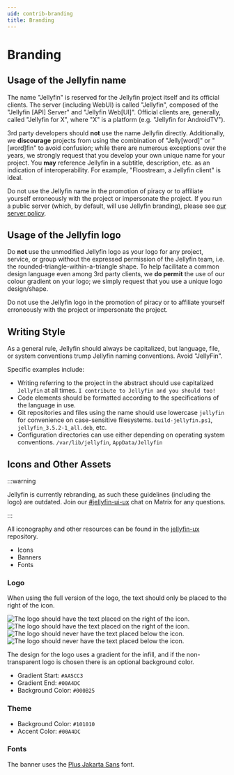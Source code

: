 ```yaml
---
uid: contrib-branding
title: Branding
---
```


# Branding

## Usage of the Jellyfin name

The name "Jellyfin" is reserved for the Jellyfin project itself and its official clients. The server (including WebUI) is called "Jellyfin", composed of the "Jellyfin [API] Server" and "Jellyfin Web[UI]". Official clients are, generally, called "Jellyfin for X", where "X" is a platform (e.g. "Jellyfin for AndroidTV").

3rd party developers should **not** use the name Jellyfin directly. Additionally, we **discourage** projects from using the combination of "Jelly[word]" or "[word]fin" to avoid confusion; while there are numerous exceptions over the years, we strongly request that you develop your own unique name for your project. You **may** reference Jellyfin in a subtitle, description, etc. as an indication of interoperability. For example, "Floostream, a Jellyfin client" is ideal.

Do not use the Jellyfin name in the promotion of piracy or to affiliate yourself erroneously with the project or impersonate the project. If you run a public server (which, by default, will use Jellyfin branding), please see [our server policy](/docs/general/community-standards/servers).

## Usage of the Jellyfin logo

Do **not** use the unmodified Jellyfin logo as your logo for any project, service, or group without the expressed permission of the Jellyfin team, i.e. the rounded-triangle-within-a-triangle shape. To help facilitate a common design language even among 3rd party clients, we **do permit** the use of our colour gradient on your logo; we simply request that you use a unique logo design/shape.

Do not use the Jellyfin logo in the promotion of piracy or to affiliate yourself erroneously with the project or impersonate the project.

## Writing Style

As a general rule, Jellyfin should always be capitalized, but language, file, or system conventions trump Jellyfin naming conventions. Avoid "JellyFin".

Specific examples include:

- Writing referring to the project in the abstract should use capitalized `Jellyfin` at all times. `I contribute to Jellyfin and you should too!`
- Code elements should be formatted according to the specifications of the language in use.
- Git repositories and files using the name should use lowercase `jellyfin` for convenience on case-sensitive filesystems. `build-jellyfin.ps1`, `jellyfin_3.5.2-1_all.deb`, etc.
- Configuration directories can use either depending on operating system conventions. `/var/lib/jellyfin`, `AppData/Jellyfin`

## Icons and Other Assets

:::warning

Jellyfin is currently rebranding, as such these guidelines (including the logo) are outdated. Join our [#jellyfin-ui-ux](https://matrix.to/#/#jellyfin-ui-ux:matrix.org) chat on Matrix for any questions.

:::

All iconography and other resources can be found in the [jellyfin-ux](https://github.com/jellyfin/jellyfin-ux) repository.

- Icons
- Banners
- Fonts

### Logo

When using the full version of the logo, the text should only be placed to the right of the icon.

![The logo should have the text placed on the right of the icon.](/images/docs/branding-logo-yes-side.png#hidden--dark-mode)
![The logo should have the text placed on the right of the icon.](/images/docs/branding-logo-dark-theme-yes-side.png#hidden--light-mode)
![The logo should never have the text placed below the icon.](/images/docs/branding-logo-no-below.png#hidden--dark-mode)
![The logo should never have the text placed below the icon.](/images/docs/branding-logo-dark-theme-no-below.png#hidden--light-mode)

The design for the logo uses a gradient for the infill, and if the non-transparent logo is chosen there is an optional background color.

- Gradient Start: `#AA5CC3`
- Gradient End: `#00A4DC`
- Background Color: `#000B25`

### Theme

- Background Color: `#101010`
- Accent Color: `#00A4DC`

### Fonts

The banner uses the [Plus Jakarta Sans](https://fonts.google.com/specimen/Plus+Jakarta+Sans) font.
